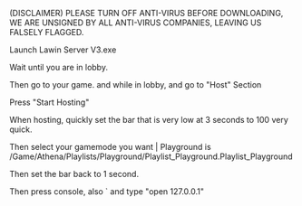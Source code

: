 (DISCLAIMER) PLEASE TURN OFF ANTI-VIRUS BEFORE DOWNLOADING, WE ARE UNSIGNED BY ALL ANTI-VIRUS COMPANIES, LEAVING US FALSELY FLAGGED.


Launch Lawin Server V3.exe

Wait until you are in lobby.

Then go to your game. and while in lobby, and go to "Host" Section

Press "Start Hosting"

When hosting, quickly set the bar that is very low at 3 seconds to 100 very quick.

Then select your gamemode you want | Playground is /Game/Athena/Playlists/Playground/Playlist_Playground.Playlist_Playground

Then set the bar back to 1 second.

Then press console, also ` and type "open 127.0.0.1"
